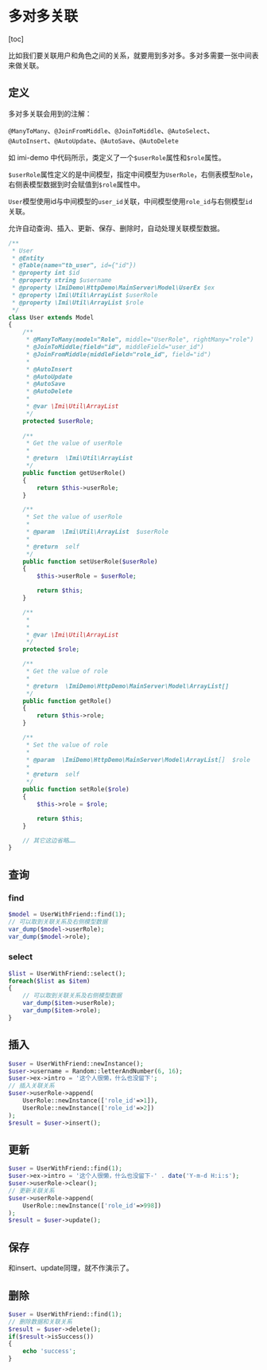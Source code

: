 # 多对多关联

[toc]

比如我们要关联用户和角色之间的关系，就要用到多对多。多对多需要一张中间表来做关联。

## 定义

多对多关联会用到的注解：

`@ManyToMany`、`@JoinFromMiddle`、`@JoinToMiddle`、`@AutoSelect`、`@AutoInsert`、`@AutoUpdate`、`@AutoSave`、`@AutoDelete`

如 imi-demo 中代码所示，类定义了一个`$userRole`属性和`$role`属性。

`$userRole`属性定义的是中间模型，指定中间模型为`UserRole`，右侧表模型`Role`，右侧表模型数据到时会赋值到`$role`属性中。

`User`模型使用id与中间模型的`user_id`关联，中间模型使用`role_id`与右侧模型`id`关联。

允许自动查询、插入、更新、保存、删除时，自动处理关联模型数据。

```php
/**
 * User
 * @Entity
 * @Table(name="tb_user", id={"id"})
 * @property int $id
 * @property string $username
 * @property \ImiDemo\HttpDemo\MainServer\Model\UserEx $ex
 * @property \Imi\Util\ArrayList $userRole
 * @property \Imi\Util\ArrayList $role
 */
class User extends Model
{
	/**
	 * @ManyToMany(model="Role", middle="UserRole", rightMany="role")
	 * @JoinToMiddle(field="id", middleField="user_id")
	 * @JoinFromMiddle(middleField="role_id", field="id")
	 * 
	 * @AutoInsert
	 * @AutoUpdate
	 * @AutoSave
	 * @AutoDelete
	 *
	 * @var \Imi\Util\ArrayList
	 */
	protected $userRole;
	
	/**
	 * Get the value of userRole
	 *
	 * @return  \Imi\Util\ArrayList
	 */ 
	public function getUserRole()
	{
		return $this->userRole;
	}

	/**
	 * Set the value of userRole
	 *
	 * @param  \Imi\Util\ArrayList  $userRole
	 *
	 * @return  self
	 */ 
	public function setUserRole($userRole)
	{
		$this->userRole = $userRole;

		return $this;
	}

	/**
	 * 
	 *
	 * @var \Imi\Util\ArrayList
	 */
	protected $role;

	/**
	 * Get the value of role
	 *
	 * @return  \ImiDemo\HttpDemo\MainServer\Model\ArrayList[]
	 */ 
	public function getRole()
	{
		return $this->role;
	}

	/**
	 * Set the value of role
	 *
	 * @param  \ImiDemo\HttpDemo\MainServer\Model\ArrayList[]  $role
	 *
	 * @return  self
	 */ 
	public function setRole($role)
	{
		$this->role = $role;

		return $this;
	}

	// 其它这边省略……
}
```

## 查询

### find

```php
$model = UserWithFriend::find(1);
// 可以取到关联关系及右侧模型数据
var_dump($model->userRole);
var_dump($model->role);
```

### select

```php
$list = UserWithFriend::select();
foreach($list as $item)
{
	// 可以取到关联关系及右侧模型数据
	var_dump($item->userRole);
	var_dump($item->role);
}
```

## 插入

```php
$user = UserWithFriend::newInstance();
$user->username = Random::letterAndNumber(6, 16);
$user->ex->intro = '这个人很懒，什么也没留下';
// 插入关联关系
$user->userRole->append(
	UserRole::newInstance(['role_id'=>1]), 
	UserRole::newInstance(['role_id'=>2])
);
$result = $user->insert();
```

## 更新

```php
$user = UserWithFriend::find(1);
$user->ex->intro = '这个人很懒，什么也没留下-' . date('Y-m-d H:i:s');
$user->userRole->clear();
// 更新关联关系
$user->userRole->append(
	UserRole::newInstance(['role_id'=>998])
);
$result = $user->update();
```

## 保存

和insert、update同理，就不作演示了。

## 删除

```php
$user = UserWithFriend::find(1);
// 删除数据和关联关系
$result = $user->delete();
if($result->isSuccess())
{
	echo 'success';
}
```
